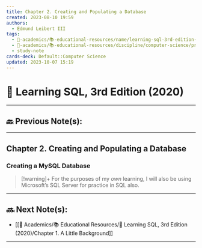```yaml
---
title: Chapter 2. Creating and Populating a Database
created: 2023-08-10 19:59
authors:
  - Edmund Leibert III
tags:
  - 🔴-academics/📚-educational-resources/name/learning-sql-3rd-edition-2020
  - 🔴-academics/📚-educational-resources/discipline/computer-science/programming-language/sql
  - study-note
cards-deck: Default::Computer Science
updated: 2023-10-07 15:19
---
```


# 📕 Learning SQL, 3rd Edition (2020)

---

## 🔙 Previous Note(s):


---

## Chapter 2. Creating and Populating a Database

### **Creating a MySQL Database**

> [!warning]+ 
> For the purposes of my *own* learning, I will also be using Microsoft’s SQL Server for practice in SQL also.

---

## 🔜 Next Note(s):
- [[🔴 Academics/📚 Educational Resources/📕 Learning SQL, 3rd Edition (2020)/Chapter 1. A Little Background]]

---
